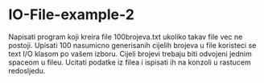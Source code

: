 # IO-File-example-2
  Napisati program koji kreira file 100brojeva.txt ukoliko takav file vec ne postoji. 
  Upisati 100 nasumicno generisanih cijelih brojeva u file koristeci se text I/O klasom po vašem izboru. 
  Cijeli brojevi trebaju biti odvojeni jednim spaceom u fileu. 
  Ucitati podatke iz filea i ispisati ih na konzoli u rastucem redosljedu.
